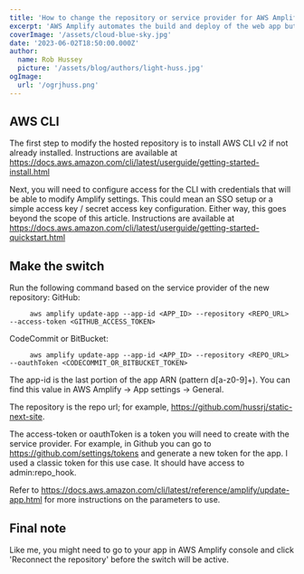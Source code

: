 ```yaml
---
title: 'How to change the repository or service provider for AWS Amplify'
excerpt: 'AWS Amplify automates the build and deploy of the web app but it can be tricky to switch over to a different repository or provider when needed.'
coverImage: '/assets/cloud-blue-sky.jpg'
date: '2023-06-02T18:50:00.000Z'
author:
  name: Rob Hussey
  picture: '/assets/blog/authors/light-huss.jpg'
ogImage:
  url: '/ogrjhuss.png'
---
```


## AWS CLI
The first step to modify the hosted repository is to install AWS CLI v2 if not already installed. Instructions are available at https://docs.aws.amazon.com/cli/latest/userguide/getting-started-install.html

Next, you will need to configure access for the CLI with credentials that will be able to modify Amplify settings. This could mean an SSO setup or a simple access key / secret access key configuration. Either way, this goes beyond the scope of this article. Instructions are available at https://docs.aws.amazon.com/cli/latest/userguide/getting-started-quickstart.html

## Make the switch
Run the following command based on the service provider of the new repository:
GitHub:
```
     aws amplify update-app --app-id <APP_ID> --repository <REPO_URL> --access-token <GITHUB_ACCESS_TOKEN>
```
CodeCommit or BitBucket:
```
     aws amplify update-app --app-id <APP_ID> --repository <REPO_URL> --oauthToken <CODECOMMIT_OR_BITBUCKET_TOKEN>
```

The app-id is the last portion of the app ARN (pattern d[a-z0-9]+). You can find this value in AWS Amplify -> App settings -> General.

The repository is the repo url; for example, https://github.com/hussrj/static-next-site.

The access-token or oauthToken is a token you will need to create with the service provider. For example, in Github you can go to https://github.com/settings/tokens and generate a new token for the app. I used a classic token for this use case. It should have access to admin:repo_hook.

Refer to https://docs.aws.amazon.com/cli/latest/reference/amplify/update-app.html for more instructions on the parameters to use.

## Final note
Like me, you might need to go to your app in AWS Amplify console and click 'Reconnect the repository' before the switch will be active.